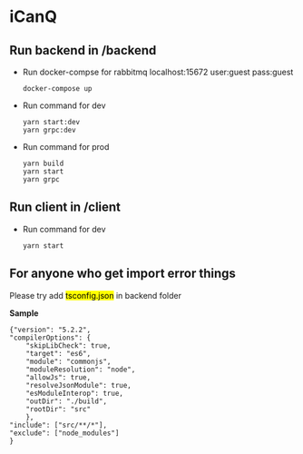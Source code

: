 ﻿# iCanQ

## Run backend in /backend
- Run docker-compse for rabbitmq 
  localhost:15672 user:guest pass:guest
  ```
  docker-compose up
  ```
- Run command for dev
  ```
  yarn start:dev
  yarn grpc:dev
  ```
  
- Run command for prod
  ```
  yarn build
  yarn start
  yarn grpc
  ```
## Run client in /client
- Run command for dev
  ```
  yarn start
  ```
  
## **For anyone who get import error things**

Please try add <mark>tsconfig.json</mark> in backend folder

**Sample**

    {"version": "5.2.2",
    "compilerOptions": {
        "skipLibCheck": true,
        "target": "es6",
        "module": "commonjs",
        "moduleResolution": "node",
        "allowJs": true,
        "resolveJsonModule": true,
        "esModuleInterop": true,
        "outDir": "./build",
        "rootDir": "src"
        },
    "include": ["src/**/*"],
    "exclude": ["node_modules"]
    }
